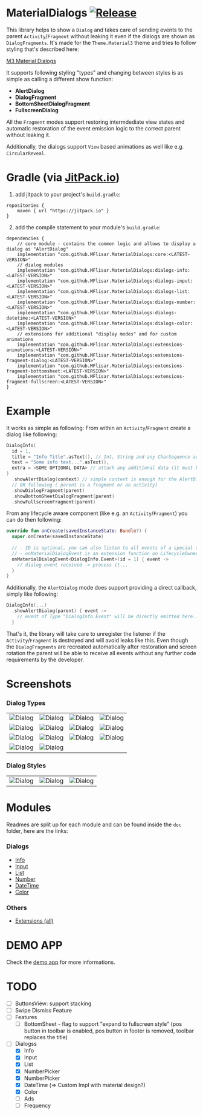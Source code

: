 # MaterialDialogs  [![Release](https://jitpack.io/v/MFlisar/materialdialogs.svg)](https://jitpack.io/#MFlisar/MaterialDialogs)

This library helps to show a `Dialog` and takes care of sending events to the parent `Activity`/`Fragment` without leaking it even if the dialogs are shown as `DialogFragments`. It's made for the `Theme.Material3` theme and tries to follow styling that's described here:

[M3 Material Dialogs](https://m3.material.io/components/dialogs/implementation/android)

It supports following styling "types" and changing between styles is as simple as calling a different show function:

* **AlertDialog**
* **DialogFragment**
* **BottomSheetDialogFragment**
* **FullscreenDialog**

All the `Fragment` modes support restoring intermdediate view states and automatic restoration of the event emission logic to the correct parent without leaking it.

Additionally, the dialogs support `View` based animations as well like e.g. `CircularReveal`.

# Gradle (via [JitPack.io](https://jitpack.io/))

1. add jitpack to your project's `build.gradle`:
```
repositories {
    maven { url "https://jitpack.io" }
}
```
2. add the compile statement to your module's `build.gradle`:
```
dependencies {
    // core module - contains the common logic and allows to display a dialog as "AlertDialog"
    implementation "com.github.MFlisar.MaterialDialogs:core:<LATEST-VERSION>"
    // dialog modules
    implementation "com.github.MFlisar.MaterialDialogs:dialogs-info:<LATEST-VERSION>"
    implementation "com.github.MFlisar.MaterialDialogs:dialogs-input:<LATEST-VERSION>"
    implementation "com.github.MFlisar.MaterialDialogs:dialogs-list:<LATEST-VERSION>"
    implementation "com.github.MFlisar.MaterialDialogs:dialogs-number:<LATEST-VERSION>"
    implementation "com.github.MFlisar.MaterialDialogs:dialogs-datetime:<LATEST-VERSION>"
    implementation "com.github.MFlisar.MaterialDialogs:dialogs-color:<LATEST-VERSION>"
    // extensions for additional "display modes" and for custom animations
    implementation "com.github.MFlisar.MaterialDialogs:extensions-animations:<LATEST-VERSION>"
    implementation "com.github.MFlisar.MaterialDialogs:extensions-fragment-dialog:<LATEST-VERSION>"
    implementation "com.github.MFlisar.MaterialDialogs:extensions-fragment-bottomsheet:<LATEST-VERSION>"
    implementation "com.github.MFlisar.MaterialDialogs:extensions-fragment-fullscreen:<LATEST-VERSION>"
}
```

# Example

It works as simple as following: From within an `Activity`/`Fragment` create a dialog like following:

```kotlin
DialogInfo(
  id = 1,
  title = "Info Title".asText(), // Int, String and any CharSequence are supported (e.g. SpannableString)
  text = "Some info text...".asText(),
  extra = <SOME OPTIONAL DATA> // attach any additional data (it must be parcelable) you may want to use when handling the result
)
  .showAlertDialog(context) // simple context is enough for the AlertDialog mode
  // OR following ( parent is a fragment or an activity)
  .showDialogFragment(parent)
  .showBottomSheetDialogFragment(parent)
  .showFullscreenFragment(parent)
```

From any lifecycle aware component (like e.g. an `Activity`/`Fragment`) you can do then following:

```kotlin
override fun onCreate(savedInstanceState: Bundle?) {
  super.onCreate(savedInstanceState)
  
  // - ID is optional, you can also listen to all events of a special type if desired
  // - onMaterialDialogEvent is an extension function on LifecycleOwner
  onMaterialDialogEvent<DialogInfo.Event>(id = 1) { event ->
    // dialog event received -> process it...
  }
}
```

Additionally, the `AlertDialog` mode does support providing a direct callback, simply like following:

```kotlin
DialogInfo(...)
  .showAlertDialog(parent) { event ->
    // event of Type "DialogInfo.Event" will be directly emitted here...
  }
```

That's it, the library will take care to unregister the listener if the `Activity`/`Fragment` is destroyed and will avoid leaks like this. Even though the `DialogFragments` are recreated automatically after restoration and screen rotation the parent will be able to receive all events without any further code requirements by the developer. 

# Screenshots

### Dialog Types

| | | | |
| :---: | :---: | :---: | :---: |
| ![Dialog](images/dialog_info1.jpg?raw=true "Dialog") | ![Dialog](images/dialog_info2.jpg?raw=true "Dialog") | ![Dialog](images/dialog_info3.jpg?raw=true "Dialog") | ![Dialog](images/dialog_input.jpg?raw=true "Dialog") |
| ![Dialog](images/dialog_list_singleselect.jpg?raw=true "Dialog") | ![Dialog](images/dialog_list_multiselect.jpg?raw=true "Dialog") | ![Dialog](images/dialog_list_multiclick.jpg?raw=true "Dialog") | ![Dialog](images/dialog_list_custom.jpg?raw=true "Dialog") |
| ![Dialog](images/dialog_number1.jpg?raw=true "Dialog") | ![Dialog](images/dialog_number2.jpg?raw=true "Dialog") | ![Dialog](images/dialog_date.jpg?raw=true "Dialog") | ![Dialog](images/dialog_time.jpg?raw=true "Dialog") |
| ![Dialog](images/dialog_color1.jpg?raw=true "Dialog") | ![Dialog](images/dialog_color2.jpg?raw=true "Dialog") | | 

### Dialog Styles

| | | |
| :---: | :---: | :---: |
| ![Dialog](images/style_bottomsheet.jpg?raw=true "Dialog") | ![Dialog](images/style_fullscreen1.jpg?raw=true "Dialog") | ![Dialog](images/style_fullscreen2.jpg?raw=true "Dialog") |

# Modules

Readmes are split up for each module and can be found inside the `doc` folder, here are the links:

### Dialogs

* [Info](doc/dialog-info.md)
* [Input](doc/dialog-input.md)
* [List](doc/dialog-list.md)
* [Number](doc/dialog-number.md)
* [DateTime](doc/dialog-datetime.md)
* [Color](doc/dialog-color.md)

### Others

* [Extensions (all)](doc/extensions.md)

# DEMO APP

Check the [demo app](app/src/main/java/com/michaelflisar/dialogs/MainActivity.kt) for more informations.

# TODO

- [ ] ButtonsView: support stacking
- [ ] Swipe Dismiss Feature
- [ ] Features 
    - [ ] BottomSheet - flag to support "expand to fullscreen style" (pos button in toolbar is enabled, pos button in footer is removed, toolbar replaces the title)
- [ ] Dialogss
    - [x] Info
    - [x] Input
    - [x] List
    - [x] NumberPicker
    - [x] NumberPicker
    - [x] DateTime (=> Custom Impl with material design?)
    - [x] Color
    - [ ] Ads
    - [ ] Frequency
